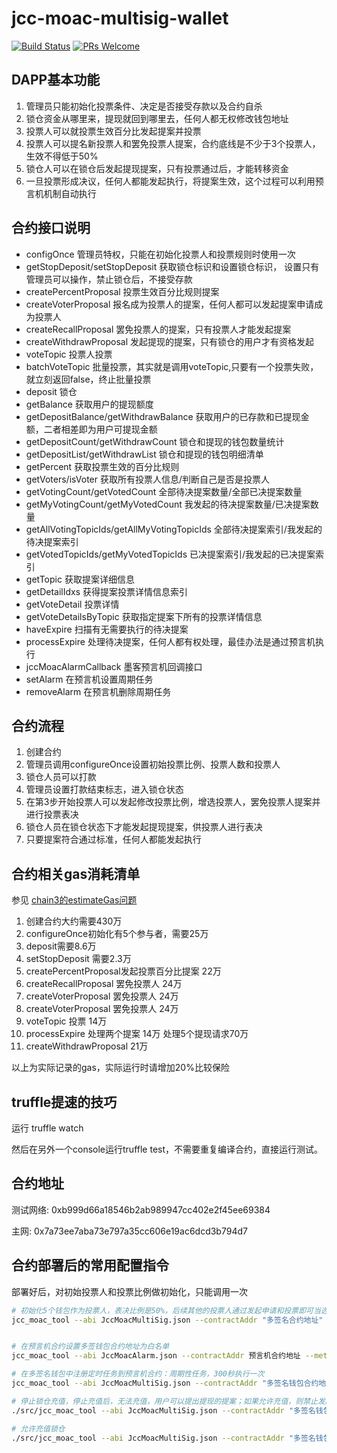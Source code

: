 # jcc-moac-multisig-wallet

[![Build Status](https://travis-ci.com/JCCDex/jcc-moac-multisig-wallet.svg?branch=master)](https://travis-ci.com/JCCDex/jcc-moac-multisig-wallet)
[![PRs Welcome](https://img.shields.io/badge/PRs-welcome-brightgreen.svg?style=flat-square)](http://makeapullrequest.com)

## DAPP基本功能

1. 管理员只能初始化投票条件、决定是否接受存款以及合约自杀
2. 锁仓资金从哪里来，提现就回到哪里去，任何人都无权修改钱包地址
3. 投票人可以就投票生效百分比发起提案并投票
4. 投票人可以提名新投票人和罢免投票人提案，合约底线是不少于3个投票人，生效不得低于50%
5. 锁仓人可以在锁仓后发起提现提案，只有投票通过后，才能转移资金
6. 一旦投票形成决议，任何人都能发起执行，将提案生效，这个过程可以利用预言机机制自动执行

## 合约接口说明

* configOnce 管理员特权，只能在初始化投票人和投票规则时使用一次
* getStopDeposit/setStopDeposit 获取锁仓标识和设置锁仓标识， 设置只有管理员可以操作，禁止锁仓后，不接受存款
* createPercentProposal 投票生效百分比规则提案
* createVoterProposal 报名成为投票人的提案，任何人都可以发起提案申请成为投票人
* createRecallProposal 罢免投票人的提案，只有投票人才能发起提案
* createWithdrawProposal 发起提现的提案，只有锁仓的用户才有资格发起
* voteTopic 投票人投票
* batchVoteTopic 批量投票，其实就是调用voteTopic,只要有一个投票失败，就立刻返回false，终止批量投票
* deposit 锁仓
* getBalance 获取用户的提现额度
* getDepositBalance/getWithdrawBalance 获取用户的已存款和已提现金额，二者相差即为用户可提现金额
* getDepositCount/getWithdrawCount 锁仓和提现的钱包数量统计
* getDepositList/getWithdrawList 锁仓和提现的钱包明细清单
* getPercent 获取投票生效的百分比规则
* getVoters/isVoter 获取所有投票人信息/判断自己是否是投票人
* getVotingCount/getVotedCount 全部待决提案数量/全部已决提案数量
* getMyVotingCount/getMyVotedCount 我发起的待决提案数量/已决提案数量
* getAllVotingTopicIds/getAllMyVotingTopicIds 全部待决提案索引/我发起的待决提案索引
* getVotedTopicIds/getMyVotedTopicIds 已决提案索引/我发起的已决提案索引
* getTopic 获取提案详细信息
* getDetailIdxs 获得提案投票详情信息索引
* getVoteDetail 投票详情
* getVoteDetailsByTopic 获取指定提案下所有的投票详情信息
* haveExpire 扫描有无需要执行的待决提案
* processExpire 处理待决提案，任何人都有权处理，最佳办法是通过预言机执行
* jccMoacAlarmCallback 墨客预言机回调接口
* setAlarm 在预言机设置周期任务
* removeAlarm 在预言机删除周期任务

## 合约流程

1. 创建合约
2. 管理员调用configureOnce设置初始投票比例、投票人数和投票人
3. 锁仓人员可以打款
4. 管理员设置打款结束标志，进入锁仓状态
5. 在第3步开始投票人可以发起修改投票比例，增选投票人，罢免投票人提案并进行投票表决
6. 锁仓人员在锁仓状态下才能发起提现提案，供投票人进行表决
7. 只要提案符合通过标准，任何人都能发起执行

## 合约相关gas消耗清单

参见 [chain3的estimateGas问题](https://github.com/MOACChain/chain3/issues/15)

1. 创建合约大约需要430万
2. configureOnce初始化有5个参与者，需要25万
3. deposit需要8.6万
4. setStopDeposit 需要2.3万
5. createPercentProposal发起投票百分比提案 22万
6. createRecallProposal 罢免投票人 24万
7. createVoterProposal 罢免投票人 24万
8. createVoterProposal 罢免投票人 24万
9. voteTopic 投票 14万
10. processExpire 处理两个提案 14万 处理5个提现请求70万
11. createWithdrawProposal 21万

以上为实际记录的gas，实际运行时请增加20%比较保险

## truffle提速的技巧

运行 truffle watch

然后在另外一个console运行truffle test，不需要重复编译合约，直接运行测试。

## 合约地址

测试网络: 0xb999d66a18546b2ab989947cc402e2f45ee69384

主网: 0x7a73ee7aba73e797a35cc606e19ac6dcd3b794d7

## 合约部署后的常用配置指令

部署好后，对初始投票人和投票比例做初始化，只能调用一次

```bash
# 初始化5个钱包作为投票人，表决比例是50%，后续其他的投票人通过发起申请和投票即可当选
jcc_moac_tool --abi JccMoacMultiSig.json --contractAddr "多签名合约地址" --method "configureOnce" --parameters '5,50,["0x780d9da80c427defd49d458b365e0e77808f5086", "0x6afc5acd3f1db92e18094e1f6b8a878b27665f51", "0xf0fb6874e0da30c8108d3de55c1fec00f82faba2", "0x329a1891fba80498525e70d285d39d8091add46e", "0x60e78bd0f249125d5c266b5e3ca8ff73da0e7ef6"]' --gas_limit 280000


# 在预言机合约设置多签钱包合约地址为白名单
jcc_moac_tool --abi JccMoacAlarm.json --contractAddr 预言机合约地址 --method "addContract" --parameters '"多签名钱包合约地址"' --gas_limit 55000

# 在多签名钱包中注册定时任务到预言机合约：周期性任务，300秒执行一次
jcc_moac_tool --abi JccMoacMultiSig.json --contractAddr "多签名钱包合约地址" --method "setAlarm" --parameters '"预言机合约地址",1,300' --gas_limit 200000

# 停止锁仓充值，停止充值后，无法充值，用户可以提出提现的提案；如果允许充值，则禁止发起提现提案
./src/jcc_moac_tool --abi JccMoacMultiSig.json --contractAddr "多签名钱包合约地址" --method "setStopDeposit" --parameters true --gas_limit 23000

# 允许充值锁仓
./src/jcc_moac_tool --abi JccMoacMultiSig.json --contractAddr "多签名钱包合约地址" --method "setStopDeposit" --parameters false --gas_limit 23000
```
